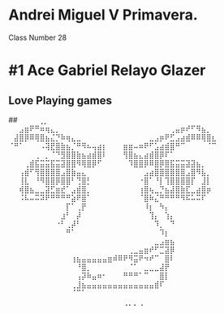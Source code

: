 # Andrei Miguel V Primavera.
Class Number 28 
# #1 Ace Gabriel Relayo Glazer
## Love Playing games
##⠀⠀⠀⠀⢀⡀⠀⠀⠀⠀⠀⠀⠀⠀⠀⠀⠀⠀⠀⠀⠀⠀⠀⠀⠀⠀⠀⠀⠀⠀⠀⠀⠀⠀⠀⠀⠀⠀⠀⠀
⠀⠀⣠⣶⠟⠛⠶⢶⣄⡀⠀⠀⠀⠀⠀⠀⠀⠀⠀⠀⠀⠀⠀⠀⠀⠀⠀⠀⠀⠀⠀⢀⣤⡶⠞⠋⠻⣦⡀⠀
⠀⣼⣿⡿⠿⢿⣿⣦⣌⡙⠷⢶⣄⣀⠀⠀⠀⠀⠀⠀⠀⠀⠀⠀⠀⠀⠀⣀⣠⡶⠟⣋⣠⣴⣾⠿⠿⢿⣿⣆
⠈⠛⠁⠀⠀⠀⠠⢽⣟⣿⣷⣦⡈⠛⠻⠦⢤⣴⡆⠀⠀⠀⣶⣶⠤⠶⠟⠋⣡⣴⣾⣿⠛⠉⠀⠀⠀⠀⠈⠉
⠀⠀⠀⠀⠀⢀⠀⡀⠈⠙⣻⣿⣿⣷⣦⣴⣾⣿⠇⠀⠀⠀⢻⣿⣦⣄⣴⣾⣿⡿⠏⠁⠀⠀⠀⠀⠀⠀⠀⠀
⠀⠀⠀⢀⣾⣯⣭⣭⣯⣭⣽⣿⣿⠻⢿⣿⡿⠋⠀⠀⠀⠀⠀⠹⣿⣿⡿⠿⣿⡿⣿⣯⣭⣭⣽⣽⣦⡀⠀⠀
⠀⠀⢠⣾⠋⢻⣿⣿⣿⣿⣠⣿⣷⣤⣄⠀⠀⠀⠀⠀⠀⠀⠀⠀⠀⠀⣠⣴⣿⣿⣿⣿⣿⣿⣠⣿⠻⣧⡀⠀
⠀⠀⢸⣇⠀⠘⠻⣿⣿⡿⣿⣿⠃⢙⣿⡃⠀⠀⠀⠀⠀⠀⠀⠀⠀⠐⣿⠁⠘⡇⢹⣿⣿⣿⣿⡏⠀⣸⡇⠀
⠀⠀⢾⣿⣦⣀⣀⣽⣋⣶⣞⠁⣠⣾⣿⡀⠀⠀⠀⠀⠀⠀⠀⠀⠀⢰⣿⢦⣀⡙⣦⣼⣿⣷⣏⣀⣴⣿⡶⠀
⠀⠀⠨⠧⠤⠭⠽⠟⠛⠛⠛⠛⣵⠟⣿⠁⠀⠀⠀⠀⠀⠀⠀⠀⠀⠈⣿⠷⣌⠛⠛⠛⠛⠻⠯⠥⠭⠏⠀⠀
⠀⠀⠀⠀⠀⠀⠀⠀⠀⠀⠀⡏⠁⢀⡟⠀⠀⠀⠀⠀⠀⠀⠀⠀⠀⠀⠸⡆⠀⠳⡄⠀⠀⠀⠀⠀⠀⠀⠀⠀
⠀⠀⠀⠀⠀⠀⠀⠀⠀⠀⣰⠃⠀⡼⠀⠀⠀⠀⠀⠀⠀⠀⠀⠀⠀⠀⠀⢹⡄⠀⢱⡄⠀⠀⠀⠀⠀⠀⠀⠀
⠀⠀⠀⠀⠀⠀⠀⠀⠀⠐⠃⢀⡼⠃⠀⠀⠀⠀⠀⠀⠀⠀⠀⠀⠀⠀⠀⠀⠹⡀⠀⠙⠀⠀⠀⠀⠀⠀⠀⠀
⠀⠀⠀⠀⠀⠀⠀⠀⠀⠀⠀⠛⠁⠀⠀⠀⠀⠀⠀⠀⠀⠀⠀⠀⠀⠀⠀⠀⠀⠹⡆⠀⠀⠀⠀⠀⠀⠀⠀⠀
⠀⠀⠀⠀⠀⠀⠀⠀⠀⠀⠀⠀⠀⠀⠀⠀⠀⠀⠀⠀⠀⠀⠀⠀⠀⠀⠀⠀⣀⣠⣶⣦⠀⠀⠀⠀⠀⠀⠀⠀
⠀⠀⠀⠀⠀⠀⠀⠀⠀⠀⠀⠀⠀⠀⠀⠀⠀⠀⠀⠀⠀⠀⠀⢀⣀⣤⣶⠞⠋⣉⣽⡿⠀⠀⠀⠀⠀⠀⠀⠀
⠀⠀⠀⠀⠀⠀⠀⠀⠀⠀⠀⠀⢰⣦⣤⣤⣤⣤⣤⣶⠾⠿⠟⠻⣭⠟⠲⠞⠉⠀⣿⠇⠀⠀⠀⠀⠀⠀⠀⠀
⠀⠀⠀⠀⠀⠀⠀⠀⠀⠀⠀⠀⠀⠘⣿⡀⠀⠀⠀⠀⠀⠀⠀⠈⠁⠀⣀⣀⣀⣼⡟⠀⠀⠀⠀⠀⠀⠀⠀⠀
⠀⠀⠀⠀⠀⠀⠀⠀⠀⠀⠀⠀⠀⢠⡽⠷⣤⠶⠂⠀⠀⠀⠛⠛⠛⠁⠉⠀⠀⣿⡇⠀⠀⠀⠀⠀⠀⠀⠀⠀
⠀⠀⠀⠀⠀⠀⠀⠀⠀⠀⠀⠀⢀⣸⣦⣤⣤⣤⣤⣤⣤⣤⣤⣤⣤⣤⣤⣤⣾⠏⠀⠀⠀⠀⠀⠀⠀⠀⠀⠀
⠀⠀⠀⠀⠀⠀⠀⠀⠀⠀⠀⠀⠈⠉⠁⠀⠀⠀⠀⠀⠀⠀⠀⠀⠀⠀⠀⠀⠀⠀⠀⠀⠀⠀⠀⠀⠀⠀⠀⠀
⠀⠀⠀⠀⠀⠀⠀⠀⠀⠀⠀⠀⠀⠀⠀⠀⠀⠀⠀⠀⠀⠀⢀⡀⡀⢀⠀⠀⠀⠀⠀⠀⠀⠀⠀⠀⠀⠀⠀⠀
